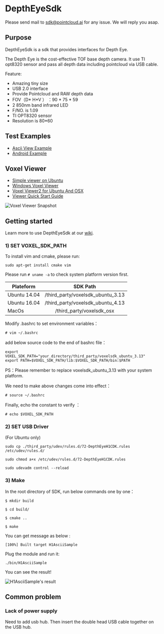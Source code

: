 # DepthEyeSdk


Please send mail to sdk@pointcloud.ai for any issue. We will reply you asap.


## Purpose
DepthEyeSdk is a sdk that provides interfaces for Depth Eye.

The Depth Eye is the cost-effective TOF base depth camera. It use TI opt8320 sensor and pass all depth data including pointcloud via USB cable.

Feature:
* Amazing tiny size
* USB 2.0 interface
* Provide Pointcloud  and RAW depth data 
* FOV（D* H*V ） ：90 * 75 * 59
* 2 850nm band infrared LED
* F/NO. is 1.09 
* TI OPT8320 sensor
* Resolution is 80*60

## Test Examples
* [Ascii View Example](https://github.com/pointcloud-ai/DepthEyeSdk/tree/master/test)
* [Android Example](https://github.com/pointcloud-ai/DepthEyeSdk_android)

## Voxel Viewer 

* [Simple viewer on Ubuntu](https://github.com/pointcloud-ai/DepthEyeSdk/tree/master/tools)
* [Windows Voxel Viewer]( http://statics3.seeedstudio.com/assets/file/bazaar/product/Windows_Viewer.rar)
* [Voxel Viewer2 for Ubuntu And OSX]( https://github.com/pointcloud-ai/VoxelViewer2)
* [Viewer Quick Start Guide]( http://www.ti.com.cn/cn/lit/ug/sbou157/sbou157.pdf)

![Voxel Viewer Snapshot](https://raw.githubusercontent.com/pointcloud-ai/DepthEyeSdk/master/third_party/images/VoxelViewerSnapshot.jp2)


## Getting started

Learn more to use DepthEyeSdk at our [wiki](https://github.com/pointcloud-ai/DepthEyeSdk/wiki).


### 1) SET VOXEL_SDK_PATH

To install vim and cmake, please run:

`sudo apt-get install cmake vim `

Please run `# uname -a` to check system platform version first.

|Plateform | SDK Path |
|- | :-: | 
|Ubuntu 14.04 |/third_party/voxelsdk_ubuntu_3.13|
|Ubuntu 16.04 | /third_party/voxelsdk_ubuntu_4.13|
|MacOs | /third_party/voxelsdk_osx|


Modify .bashrc to set environment variables：

`# vim ~/.bashrc`

add below source code to the end of bashrc file：
```
export VOXEL_SDK_PATH="your_directory/third_party/voxelsdk_ubuntu_3.13"
export PATH=$VOXEL_SDK_PATH/lib:$VOXEL_SDK_PATH/bin:$PATH
```

PS：Please remember to replace voxelsdk_ubuntu_3.13 with your system platform.

We need to make above changes come into effect：
 
`# source ~/.bashrc`

Finally, echo the constant to verify ：

`# echo $VOXEL_SDK_PATH`

### 2) SET USB Driver
(For Ubuntu only)
```
sudo cp ./third_party/udev/rules.d/72-DepthEyeH1CDK.rules /etc/udev/rules.d/

sudo chmod a+x /etc/udev/rules.d/72-DepthEyeH1CDK.rules

sudo udevadm control --reload
```

### 3) Make

In the root directory of SDK, run below commands one by one：

```
$ mkdir build

$ cd build/ 

$ cmake ..

$ make 
```

You can get message as below : 

`[100%] Built target H1AsciiSample`

Plug the module and run it:

`./bin/H1AsciiSample`

You can see the result!

![H1AsciiSample's result](https://raw.githubusercontent.com/pointcloud-ai/DepthEyeSdk/master/third_party/images/ascii_depth_data.jpeg)

## Common problem

### Lack of power supply

Need to add usb hub. Then insert the double head USB cable together on the USB hub.